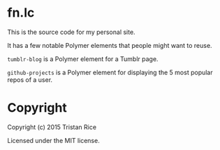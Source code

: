 # fn.lc

This is the source code for my personal site.

It has a few notable Polymer elements that people might want to reuse.

`tumblr-blog` is a Polymer element for a Tumblr page.

`github-projects` is a Polymer element for displaying the 5 most popular repos of a user.

# Copyright
Copyright (c) 2015 Tristan Rice

Licensed under the MIT license.
